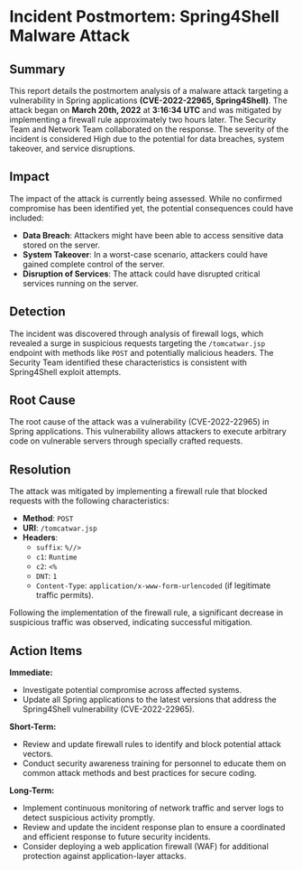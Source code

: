 # Incident Postmortem: Spring4Shell Malware Attack

## Summary

This report details the postmortem analysis of a malware attack targeting a vulnerability in Spring applications **(CVE-2022-22965, Spring4Shell)**. The attack began on **March 20th, 2022** at **3:16:34 UTC** and was mitigated by implementing a firewall rule approximately two hours later. The Security Team and Network Team collaborated on the response. The severity of the incident is considered High due to the potential for data breaches, system takeover, and service disruptions.

## Impact

The impact of the attack is currently being assessed. While no confirmed compromise has been identified yet, the potential consequences could have included:

- **Data Breach**: Attackers might have been able to access sensitive data stored on the server.
- **System Takeover**: In a worst-case scenario, attackers could have gained complete control of the server.
- **Disruption of Services**: The attack could have disrupted critical services running on the server.

## Detection

The incident was discovered through analysis of firewall logs, which revealed a surge in suspicious requests targeting the `/tomcatwar.jsp` endpoint with methods like `POST` and potentially malicious headers. The Security Team identified these characteristics is consistent with Spring4Shell exploit attempts.

## Root Cause

The root cause of the attack was a vulnerability (CVE-2022-22965) in Spring applications. This vulnerability allows attackers to execute arbitrary code on vulnerable servers through specially crafted requests.

## Resolution

The attack was mitigated by implementing a firewall rule that blocked requests with the following characteristics:

- **Method**: `POST`  
- **URI**: `/tomcatwar.jsp`  
- **Headers**:  
  - `suffix`: `%//>`
  - `c1`: `Runtime`
  - `c2`: `<%`
  - `DNT`: `1`
  - `Content-Type`: `application/x-www-form-urlencoded` (if legitimate traffic permits).

Following the implementation of the firewall rule, a significant decrease in suspicious traffic was observed, indicating successful mitigation.

## Action Items

**Immediate:**

- Investigate potential compromise across affected systems.
- Update all Spring applications to the latest versions that address the Spring4Shell vulnerability (CVE-2022-22965).

**Short-Term:**

- Review and update firewall rules to identify and block potential attack vectors.
- Conduct security awareness training for personnel to educate them on common attack methods and best practices for secure coding.

**Long-Term:**

- Implement continuous monitoring of network traffic and server logs to detect suspicious activity promptly.
- Review and update the incident response plan to ensure a coordinated and efficient response to future security incidents.
- Consider deploying a web application firewall (WAF) for additional protection against application-layer attacks.




